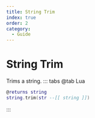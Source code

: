 ```yaml
---
title: String Trim
index: true
order: 2
category:
  - Guide
---
```


# String Trim
Trims a string.
::: tabs
@tab Lua
```lua
@returns string
string.trim(str --[[ string ]])
```

:::